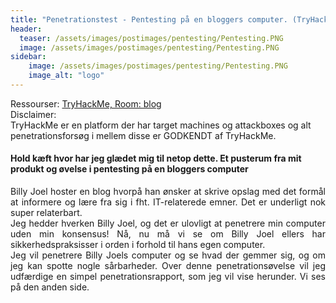 ```yaml
---
title: "Penetrationstest - Pentesting på en bloggers computer. (TryHackMe)"
header:
  teaser: /assets/images/postimages/pentesting/Pentesting.PNG
  image: /assets/images/postimages/pentesting/Pentesting.PNG
sidebar:
    image: /assets/images/postimages/pentesting/Pentesting.PNG
    image_alt: "logo"
---
```

Ressourser:
<a href="https://tryhackme.com/r/room/blog">TryHackMe, Room: blog</a>
<br>
Disclaimer:
<br>
TryHackMe er en platform der har target machines og attackboxes og alt penetrationsforsøg i mellem disse er GODKENDT af TryHackMe. 
<h4> Hold kæft hvor har jeg glædet mig til netop dette. Et pusterum fra mit produkt og øvelse i pentesting på en bloggers computer </h4>
<p style="text-align: justify; hyphens: auto;">
Billy Joel hoster en blog hvorpå han ønsker at skrive opslag med det formål at informere og lære fra sig i fht. IT-relaterede emner. Det er underligt nok super relaterbart. 
<br>
Jeg hedder hverken Billy Joel, og det er ulovligt at penetrere min computer uden min konsensus! Nå, nu må vi se om Billy Joel ellers har sikkerhedspraksisser i orden i forhold til hans egen computer.
<br>
Jeg vil penetrere Billy Joels computer og se hvad der gemmer sig, og om jeg kan spotte nogle sårbarheder. Over denne penetrationsøvelse vil jeg udfærdige en simpel penetrationsrapport, som jeg vil vise herunder.
Vi ses på den anden side.
</p>
